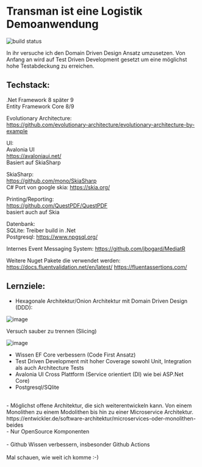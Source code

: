 # Transman ist eine Logistik Demoanwendung

![build status](https://github.com/WFeneberg/Transman/actions/workflows/main.yml/badge.svg)

In ihr versuche ich den Domain Driven Design Ansatz umzusetzen. Von Anfang an wird auf Test Driven Development gesetzt um eine möglichst hohe Testabdeckung zu erreichen.

## Techstack:

.Net Framework 8 später 9 </br>
Entity Framework Core 8/9 </br>

Evolutionary Architecture: </br>
https://github.com/evolutionary-architecture/evolutionary-architecture-by-example </br>

UI: </br>
Avalonia UI </br>
https://avaloniaui.net/ </br>
Basiert auf SkiaSharp </br>

SkiaSharp: </br>
https://github.com/mono/SkiaSharp </br>
C# Port von google skia: https://skia.org/ </br>

Printing/Reporting: </br>
https://github.com/QuestPDF/QuestPDF </br>
basiert auch auf Skia </br>

Datenbank: </br>
SQLite: Treiber build in .Net </br>
Postgresql: https://www.npgsql.org/ </br>

Internes Event Messaging System: https://github.com/jbogard/MediatR

Weitere Nuget Pakete die verwendet werden:
https://docs.fluentvalidation.net/en/latest/
https://fluentassertions.com/

## Lernziele:

- Hexagonale Architektur/Onion Architektur mit Domain Driven Design (DDD):

![image](https://github.com/user-attachments/assets/9052ed14-fd2f-4708-a7e5-28c149de58fb)

Versuch sauber zu trennen (Slicing)

![image](https://github.com/user-attachments/assets/fd8659ea-02d6-4426-bf13-7f4b5b16e409)

- Wissen EF Core verbessern (Code First Ansatz) </br>
- Test Driven Development mit hoher Coverage sowohl Unit, Integration als auch Architecture Tests </br>
- Avalonia UI Cross Plattform (Service orientiert (DI) wie bei ASP.Net Core) </br>
- Postgresql/SQlite</br> 
</br>
- Möglichst offene Architektur, die sich weiterentwickeln kann. Von einem Monolithen zu einem Modolithen bis hin zu einer Microservice Architektur. </br>
  https://entwickler.de/software-architektur/microservices-oder-monolithen-beides </br>
- Nur OpenSource Komponenten </br>
</br>
- Github Wissen verbessern, insbesonder Github Actions </br>
</br>
Mal schauen, wie weit ich komme :-) 



